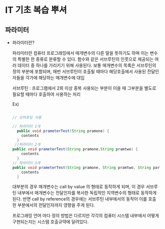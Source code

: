 # IT 기초 복습 뿌셔

## 파라미터

* 파라미터란?

  파라미터란 컴퓨터 프로그래밍에서 매개변수의 다른 말을 뜻하기도 하며 이는 변수의 특별한 한 종류로 분류할 수 있다.
  함수와 같은 서브루틴의 인풋으로 제공되는 여러 데이터 중 하나를 가리키기 위해 사용된다.
  보통 매개변수의 목록은 서브루틴의 정의 부분에 포함되며, 매번 서브루틴이 호출될 때마다 해당호출에서 사용된 전달인자들을 각가에 해당하는 매개변수에 대입
  
  서브루틴 : 프로그램에서 2회 이상 중복 사용되는 부분이 이을 때 그부분을 별도로 필요할 때마다 호출하여 사용하는 처리
  
  
  Ex)
  ```java
  
  // 오버로딩 사용
  
  // 파라미터 1개
    public void prameterTest(String pramone) {
      contents
    }
   //파라미터 2개
  public void prameterTest(String pramone,String pramtwo) {
      contents
    }
  // 파라미터 3개
  public void prameterTest(String pramone, String pramtwo, String parmthr) {
      contents
    }
  ```
  
    
  
  대부분의 경우 매개변수는 call by value 의 형태로 동작하게 되며, 이 경우 서브루틴 내부에서 매개변수는 전달인자를 복사한 독립적인 지역변수의 형태로 동작하게 된다.
  반면 call by reference의 경우에는 서브루틴 내부에서의 동작이 이를 호출한 부분에서의 전달인자까지 영향을 주게 된다.
  
  프로그래밍 언어 마다 정의 방법은 다르지만 각각의 컴퓨터 시스템 내부에서 어떻게 구현되는지는 시스템 호출규약에 달려있다.
